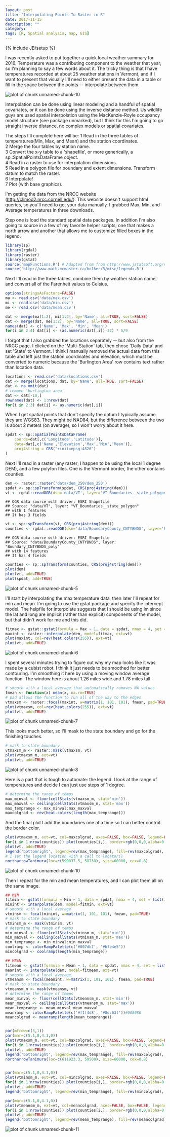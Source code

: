 ```yaml
---
layout: post
title: "Interpolating Points To Raster in R"
date: 2017-11-15
description: ""
category: 
tags: [R, Spatial analysis, map, GIS]
---
```

{% include JB/setup %}

I was recently asked to put together a quick local weather summary for 2016. Temperature was a contributing component to the weather that year, so I'm planning to say a few words about it. The tricky thing is that I have temperatures recorded at about 25 weather stations in Vermont, and if I want to present that visually I'll need to either present the data in a table or fill in the space between the points -- interpolate between them.  

![plot of chunk unnamed-chunk-10](/assets/blog/pointsToRaster/figure/unnamed-chunk-10-1.png)

Interpolation can be done using linear modeling and a handful of spatial covariates, or it can be done using the inverse distance method. Us wildlife guys are used spatial interpolation using the MacKenzie-Royle occupancy model structure (see package unmarked), but I think for this I'm going to go straight inverse distance, no complex models or spatial covariates.  

The steps I'll complete here will be:
  1 Read in the three tables of temperatures(Min, Max, and Mean) and the station coordinates.  
  2 Merge the four tables by station name.  
  3 Convert the x-y table to a 'shapefile', or more generically, a sp::SpatialPointsDataFrame object.  
  4 Read in a raster to use for interpolation dimensions.  
  5 Read in a polygon file for boundary and extent dimensions. Transform datum to match the raster.  
  6 Interpolate!  
  7 Plot (with base graphics).   
  

I'm getting the data from the NRCC website (http://climod2.nrcc.cornell.edu/). This website doesn't support html queries, so you'll need to get your data manually. I grabbed Max, Min, and Average temperatures in three downloads.  

Step one is load the standard spatial data packages. In addition I'm also going to source in a few of my favorite helper scripts; one that makes a north arrow and another that allows me to customize filled boxes in the legend.   


```r
library(sp)
library(rgdal)
library(raster)
library(gstat)
source('mapFunctions.R') # Adapted from from http://www.jstatsoft.org/v19/c01/paper
source('http://www.math.mcmaster.ca/bolker/R/misc/legendx.R')
```

Next I'll read in the three tables, combine them by weather station name, and convert all of the Farenheit values to Celsius.  


```r
options(stringsAsFactors=FALSE)
ma <- read.csv('data/max.csv')
mi <- read.csv('data/min.csv')
me <- read.csv('data/mean.csv')

dat <- merge(ma[1:2], mi[1:2], by='Name', all=TRUE, sort=FALSE)
dat <- merge(dat, me[1:2], by='Name', all=TRUE, sort=FALSE)
names(dat) <- c('Name', 'Max', 'Min', 'Mean')
for(i in 2:4) dat[i] <- (as.numeric(dat[,i])-32) * 5/9
```

I forgot that I also grabbed the locations separately -- but also from the NRCC page. I clicked on the 'Multi-Station' tab, then chose 'Daily Data' and set 'State' to Vermont. I think I manually removed the actual data from this table and left just the station coordinates and elevation, which must be converted to numeric because the 'Burlington Area' row contains text rather than location data.  


```r
locations <- read.csv('data/locations.csv')
dat <- merge(locations, dat, by='Name', all=TRUE, sort=FALSE)
dat <- na.omit(dat)
# remove 'burlington area'
dat <- dat[-10,]
rownames(dat) <- 1:nrow(dat)
for(i in 2:3) dat[i] <- as.numeric(dat[,i])
```

When I get spatial points that don't specify the datum I typically assume they are WGS83. They might be NAD84, but the difference between the two is about 2 meters (on average), so I won't worry about it here.  


```r
spdat <- sp::SpatialPointsDataFrame(
    coords=dat[,c('Longitude','Latitude')], 
    data=dat[,c('Name','Elevation','Max','Min','Mean')], 
    proj4string = CRS("+init=epsg:4326")
)
```

Next I'll read in a raster (any raster; I happen to be using the local 1 degree DEM), and a few polyfon files. One is the Vermont border, the other contains counties.  


```r
dem <- raster::raster('data/dem_250/dem_250')
spdat <- sp::spTransform(spdat, CRS(proj4string(dem)))
vt <- rgdal::readOGR(dsn='data/VT', layer='VT_Boundaries__state_polygon')
```

```
## OGR data source with driver: ESRI Shapefile 
## Source: "data/VT", layer: "VT_Boundaries__state_polygon"
## with 1 features
## It has 3 fields
```

```r
vt <- sp::spTransform(vt, CRS(proj4string(dem)))
counties <- rgdal::readOGR(dsn='data/BoundaryCounty_CNTYBNDS', layer='Boundary_CNTYBNDS_poly')
```

```
## OGR data source with driver: ESRI Shapefile 
## Source: "data/BoundaryCounty_CNTYBNDS", layer: "Boundary_CNTYBNDS_poly"
## with 14 features
## It has 4 fields
```

```r
counties <- sp::spTransform(counties, CRS(proj4string(dem)))
plot(dem)
plot(vt, add=TRUE)
plot(spdat, add=TRUE)
```

![plot of chunk unnamed-chunk-5](/assets/blog/pointsToRaster/figure/unnamed-chunk-5-1.png)

I'll start by interpolating the max temperature data, then later I'll repeat for min and mean. I'm going to use the gstat package and specify the intercept model. The helpfile for interpolate suggests that I should be using lm since the lat and long are implicit (rather than explicit) components of the model, but that didn't work for me and this did.  


```r
fitmax <- gstat::gstat(formula = Max ~ 1, data = spdat, nmax = 4, set = list(idp = .5))
maxint <- raster::interpolate(dem, model=fitmax, ext=vt)
plot(maxint, col=rev(heat.colors(255)), ext=vt)
plot(vt, add=TRUE)
```

![plot of chunk unnamed-chunk-6](/assets/blog/pointsToRaster/figure/unnamed-chunk-6-1.png)

I spent several minutes trying to figure out why my map looks like it was made by a cubist robot. I think it just needs to be smoothed for better contouring. I'm smoothing it here by using a moving window average function. The window here is about 1.26 miles wide and 1.78 miles tall.  


```r
# smooth with a local average that automatically removes NA values
fmean <- function(x) mean(x, na.rm=TRUE)
# pad allows the function to run all of the way to the edges
vtmaxsm <- raster::focal(maxint, w=matrix(1, 101, 101), fmean, pad=TRUE)
plot(vtmaxsm, col=rev(heat.colors(255)), ext=vt)
plot(vt, add=TRUE)
```

![plot of chunk unnamed-chunk-7](/assets/blog/pointsToRaster/figure/unnamed-chunk-7-1.png)

This looks much better, so I'll mask to the state boundary and go for the finishing touches.  


```r
# mask to state boundary
vtmaxsm_m <- raster::mask(vtmaxsm, vt)
plot(vtmaxsm_m, ext=vt)
plot(vt, add=TRUE)
```

![plot of chunk unnamed-chunk-8](/assets/blog/pointsToRaster/figure/unnamed-chunk-8-1.png)

Here is a part that is tough to automate: the legend. I look at the range of temperatures and decide I can just use steps of 1 degree.  


```r
# determine the range of temps
max_minval <- floor(cellStats(vtmaxsm_m, stat='min'))
max_maxval <- ceiling(cellStats(vtmaxsm_m, stat='max'))
max_temprange <- max_minval:max_maxval
maxcolgrad <- rev(heat.colors(length(max_temprange)))
```

And the final plot I add the boundaries one at a time so I can better control the border color.  


```r
plot(vtmaxsm_m, ext=vt, col=maxcolgrad, axes=FALSE, box=FALSE, legend=FALSE, main='2016 Maximum Temperature')
for(i in 1:nrow(counties)) plot(counties[i,], border=rgb(0,0,0,alpha=0.12), lwd=2, add=TRUE)
plot(vt, add=TRUE)
legend('bottomright', legend=rev(max_temprange), fill=rev(maxcolgrad), bty='n', title=expression(paste("\t   ", degree,"C")),  box.cex=c(2, 1), inset=c(0, .25))
# I set the legend location with a call to locator()
northarrowTanimura(loc=c(599037.5, 58730), size=60000, cex=0.8)
```

![plot of chunk unnamed-chunk-10](/assets/blog/pointsToRaster/figure/unnamed-chunk-10-1.png)

Then I repeat for the min and mean temperatures, and I can plot them all on the same image.  


```r
## MIN
fitmin <- gstat(formula = Min ~ 1, data = spdat, nmax = 4, set = list(idp = .5))
minint <- interpolate(dem, model=fitmin, ext=vt)
# smooth with a local average
vtminsm <- focal(minint, w=matrix(1, 101, 101), fmean, pad=TRUE)
# mask to state boundary
vtminsm_m <- mask(vtminsm, vt)
# determine the range of temps
min_minval <- floor(cellStats(vtminsm_m, stat='min'))
min_maxval <- ceiling(cellStats(vtminsm_m, stat='max'))
min_temprange <- min_minval:min_maxval
coolramp <- colorRampPalette(c('#007db7', '#bfe4e5'))
mincolgrad <- coolramp(length(min_temprange))

## MEAN
fitmean <- gstat(formula = Mean ~ 1, data = spdat, nmax = 4, set = list(idp = .5))
meanint <- interpolate(dem, model=fitmean, ext=vt)
# smooth with a local average
vtmeansm <- focal(meanint, w=matrix(1, 101, 101), fmean, pad=TRUE)
# mask to state boundary
vtmeansm_m <- mask(vtmeansm, vt)
# determine the range of temps
mean_minval <- floor(cellStats(vtmeansm_m, stat='min'))
mean_maxval <- ceiling(cellStats(vtmeansm_m, stat='max'))
mean_temprange <- mean_minval:mean_maxval
meanramp <- colorRampPalette(c('#f1f4d8', '#8dc63f'))#008080
meancolgrad <- meanramp(length(mean_temprange))


par(mfrow=c(3,1))
par(mar=c(5.1,0,4.1,0))
plot(vtmaxsm_m, ext=vt, col=maxcolgrad, axes=FALSE, box=FALSE, legend=FALSE, main='2016 Maximum Temperature')
for(i in 1:nrow(counties)) plot(counties[i,], border=rgb(0,0,0,alpha=0.12), lwd=2, add=TRUE)
plot(vt, add=TRUE)
legend('bottomright', legend=rev(max_temprange), fill=rev(maxcolgrad), bty='n', title=expression(paste("\t   ", degree,"F")),  box.cex=c(2, 1), inset=c(0, .25)) 
northarrowTanimura(loc=c(611923.3, 59500), size=60000, cex=0.8)


par(mar=c(5.1,0,4.1,0))
plot(vtminsm_m, ext=vt, col=mincolgrad, axes=FALSE, box=FALSE, legend=FALSE, main='2016 Minimum Temperature')
for(i in 1:nrow(counties)) plot(counties[i,], border=rgb(0,0,0,alpha=0.12), lwd=2, add=TRUE)
plot(vt, add=TRUE)
legend('bottomright', legend=rev(min_temprange), fill=rev(mincolgrad), bty='n', title=expression(paste("\t   ", degree, "C")), box.cex=c(2, 1), inset=c(0, .25)) 

par(mar=c(5.1,0,4.1,0))
plot(vtmeansm_m, ext=vt, col=meancolgrad, axes=FALSE, box=FALSE, legend=FALSE, main='2016 Average Temperature')
for(i in 1:nrow(counties)) plot(counties[i,], border=rgb(0,0,0,alpha=0.12), lwd=2, add=TRUE)
plot(vt, add=TRUE)
legend('bottomright', legend=rev(mean_temprange), fill=rev(meancolgrad), bty='n', title=expression(paste("\t   ", degree, "C")), box.cex=c(2, 1), inset=c(0, .25)) 
```

![plot of chunk unnamed-chunk-11](/assets/blog/pointsToRaster/figure/unnamed-chunk-11-1.png)

























